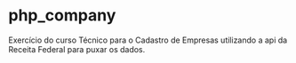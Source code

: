 # php_company
Exercício do curso Técnico para o Cadastro de Empresas utilizando a api da Receita Federal para puxar os dados.
